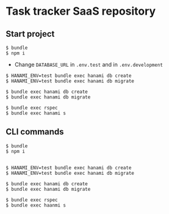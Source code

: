 # Task tracker SaaS repository

## Start project

```
$ bundle
$ npm i
```

* Change `DATABASE_URL` in `.env.test` and in `.env.development`

```
$ HANAMI_ENV=test bundle exec hanami db create
$ HANAMI_ENV=test bundle exec hanami db migrate

$ bundle exec hanami db create
$ bundle exec hanami db migrate

$ bundle exec rspec
$ bundle exec hanami s
```

## CLI commands

```
$ bundle
$ npm i
```

## 

```
$ HANAMI_ENV=test bundle exec hanami db create
$ HANAMI_ENV=test bundle exec hanami db migrate

$ bundle exec hanami db create
$ bundle exec hanami db migrate

$ bundle exec rspec
$ bundle exec haanmi s
```
